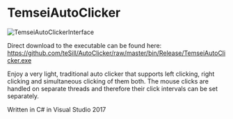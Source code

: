 # TemseiAutoClicker

![TemseiAutoClickerInterface](https://user-images.githubusercontent.com/24759016/55832803-06572900-5b1f-11e9-8a50-d6bc14bf0deb.png)

Direct download to the executable can be found here: https://github.com/teSill/AutoClicker/raw/master/bin/Release/TemseiAutoClicker.exe

Enjoy a very light, traditional auto clicker that supports left clicking, right clicking and simultaneous clicking of them both. The mouse clicks are handled on separate threads and therefore their click intervals can be set separately.

Written in C# in Visual Studio 2017
